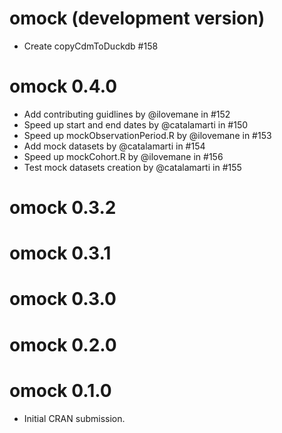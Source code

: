 # omock (development version)

* Create copyCdmToDuckdb #158

# omock 0.4.0

* Add contributing guidlines by @ilovemane in #152
* Speed up start and end dates by @catalamarti in #150
* Speed up mockObservationPeriod.R by @ilovemane in #153
* Add mock datasets by @catalamarti in #154
* Speed up mockCohort.R by @ilovemane in #156
* Test mock datasets creation by @catalamarti in #155

# omock 0.3.2

# omock 0.3.1

# omock 0.3.0

# omock 0.2.0

# omock 0.1.0

* Initial CRAN submission.
